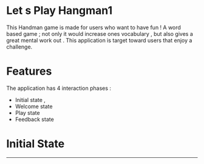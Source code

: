 # **Let s Play Hangman1**

This Handman game is made for users who want to have fun ! 
A word based game ; not only it would increase ones vocabulary , but also gives a great mental work out .
This application is target toward users that enjoy a challenge.

# **Features**
The application has 4 interaction phases :
- Initial state ,
- Welcome state
- Play state
- Feedback state

# Initial State  #
--- 
![]()